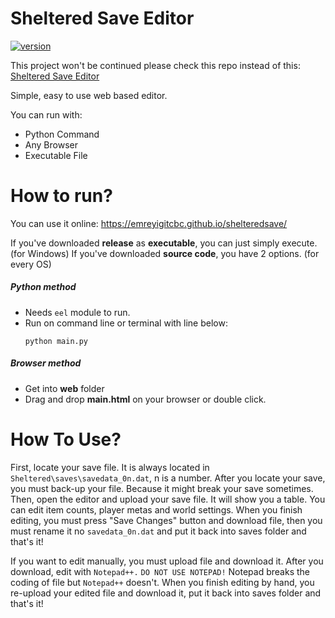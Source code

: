 # Sheltered Save Editor

[![version](https://img.shields.io/badge/version-1.1-yellow.svg)](https://conventionalcommits.org)

This project won't be continued please check this repo instead of this:
[Sheltered Save Editor](https://github.com/emreyigitcbc/ShelteredSaveEditor)

Simple, easy to use web based editor.

You can run with:
  - Python Command
  - Any Browser
  - Executable File

# How to run?
  You can use it online: https://emreyigitcbc.github.io/shelteredsave/
  
  If you've downloaded **release** as **executable**, you can just simply execute. (for Windows)
  If you've downloaded **source code**, you have 2 options. (for every OS)
 ##### Python method
- Needs `eel` module to run.
- Run on command line or terminal with line below:
  ```
  python main.py
  ```
 ##### Browser method
 - Get into **web** folder
 - Drag and drop **main.html** on your browser or double click.

# How To Use?
First, locate your save file. It is always located in `Sheltered\saves\savedata_0n.dat`, n is a number. After you locate your save, you must back-up your file. Because it might break your save sometimes. Then, open the editor and upload your save file. It will show you a table. You can edit item counts, player metas and world settings. When you finish editing, you must press  "Save Changes" button and download file, then you must rename it no `savedata_0n.dat` and put it back into saves folder and that's it!

If you want to edit manually, you must upload file and download it. After you download, edit with `Notepad++.` `DO NOT USE NOTEPAD!` Notepad breaks the coding of file but `Notepad++` doesn't. When you finish editing by hand, you re-upload your edited file and download it, put it back into saves folder and that's it!

